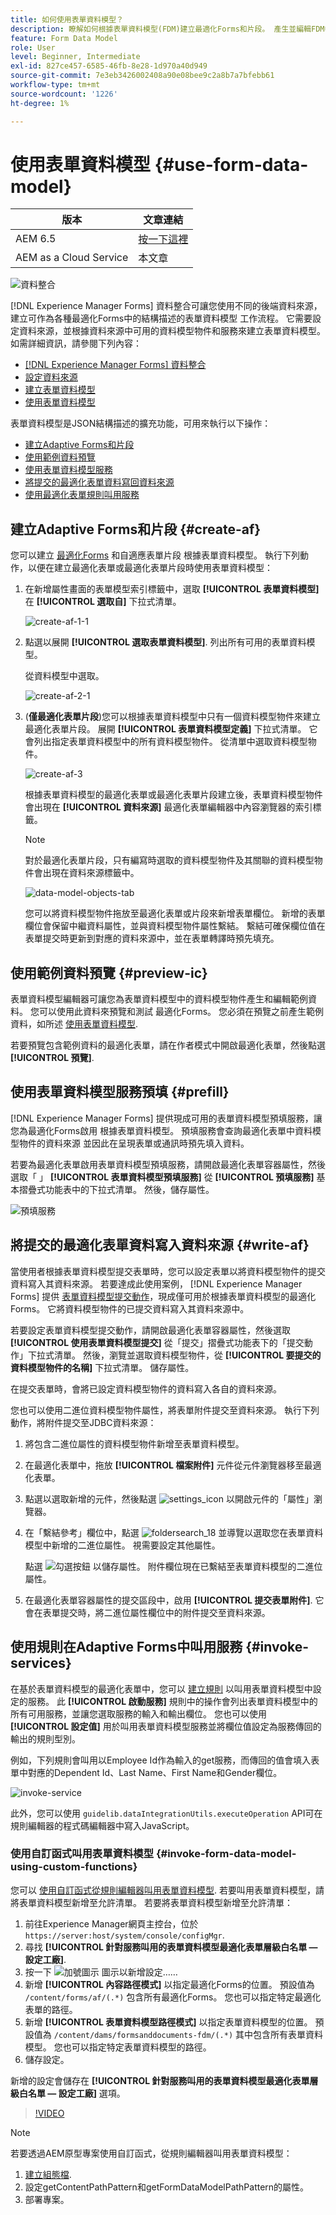 ```yaml
---
title: 如何使用表單資料模型？
description: 瞭解如何根據表單資料模型(FDM)建立最適化Forms和片段。 產生並編輯FDM中資料模型物件的範例資料。
feature: Form Data Model
role: User
level: Beginner, Intermediate
exl-id: 827ce457-6585-46fb-8e28-1d970a40d949
source-git-commit: 7e3eb3426002408a90e08bee9c2a8b7a7bfebb61
workflow-type: tm+mt
source-wordcount: '1226'
ht-degree: 1%

---
```


# 使用表單資料模型 {#use-form-data-model}

| 版本 | 文章連結 |
| -------- | ---------------------------- |
| AEM 6.5 | [按一下這裡](https://experienceleague.adobe.com/docs/experience-manager-65/forms/form-data-model/using-form-data-model.html) |
| AEM as a Cloud Service  | 本文章 |


![資料整合](do-not-localize/data-integeration.png)

[!DNL Experience Manager Forms] 資料整合可讓您使用不同的後端資料來源，建立可作為各種最適化Forms中的結構描述的表單資料模型 <!--and interactive communications--> 工作流程。 它需要設定資料來源，並根據資料來源中可用的資料模型物件和服務來建立表單資料模型。 如需詳細資訊，請參閱下列內容：

* [[!DNL Experience Manager Forms] 資料整合](data-integration.md)
* [設定資料來源](configure-data-sources.md)
* [建立表單資料模型](create-form-data-models.md)
* [使用表單資料模型](work-with-form-data-model.md)

表單資料模型是JSON結構描述的擴充功能，可用來執行以下操作：

* [建立Adaptive Forms和片段](#create-af)
  <!--* [Create interactive communications and building blocks like text, list, and condition fragments](#create-ic)-->
* [使用範例資料預覽](#preview-ic)
* [使用表單資料模型服務](#prefill)
* [將提交的最適化表單資料寫回資料來源](#write-af)
* [使用最適化表單規則叫用服務](#invoke-services)

## 建立Adaptive Forms和片段 {#create-af}

您可以建立 [最適化Forms](creating-adaptive-form.md) 和自適應表單片段 <!-- [Adaptive Form Fragments](adaptive-form-fragments.md) --> 根據表單資料模型。 執行下列動作，以便在建立最適化表單或最適化表單片段時使用表單資料模型：

1. 在新增屬性畫面的表單模型索引標籤中，選取 **[!UICONTROL 表單資料模型]** 在 **[!UICONTROL 選取自]** 下拉式清單。

   ![create-af-1-1](assets/create-af-1-1.png)

1. 點選以展開 **[!UICONTROL 選取表單資料模型]**. 列出所有可用的表單資料模型。

   從資料模型中選取。

   ![create-af-2-1](assets/create-af-2-1.png)

1. (**僅最適化表單片段**)您可以根據表單資料模型中只有一個資料模型物件來建立最適化表單片段。 展開 **[!UICONTROL 表單資料模型定義]** 下拉式清單。 它會列出指定表單資料模型中的所有資料模型物件。 從清單中選取資料模型物件。

   ![create-af-3](assets/create-af-3.png)

   根據表單資料模型的最適化表單或最適化表單片段建立後，表單資料模型物件會出現在 **[!UICONTROL 資料來源]** 最適化表單編輯器中內容瀏覽器的索引標籤。

   >[!NOTE]
   >
   >對於最適化表單片段，只有編寫時選取的資料模型物件及其關聯的資料模型物件會出現在資料來源標籤中。

   ![data-model-objects-tab](assets/data-model-objects-tab.png)

   您可以將資料模型物件拖放至最適化表單或片段來新增表單欄位。 新增的表單欄位會保留中繼資料屬性，並與資料模型物件屬性繫結。 繫結可確保欄位值在表單提交時更新到對應的資料來源中，並在表單轉譯時預先填充。

<!-- ## Create interactive communications {#create-ic}

You can create an interactive communication based on a Form Data Model that you can use to prefill interactive communication with data from configured data sources. In addition, the building blocks of an interactive communication, such as text, list, and condition document fragments can be based on a form data model.

You can choose a Form Data Model when creating an interactive communication or a document fragment. The following image shows the General tab of the Create Interactive Communication dialog.

![create-ic](assets/create-ic.png)

General tab of Create Interactive Communication dialog

For more information, see:

[Create an interactive communication](create-interactive-communication.md)

[Text in Interactive Communications](texts-interactive-communications.md)

[Conditions in Interactive Communications](conditions-interactive-communications.md)

[List fragments](lists.md) -->

## 使用範例資料預覽 {#preview-ic}

表單資料模型編輯器可讓您為表單資料模型中的資料模型物件產生和編輯範例資料。 您可以使用此資料來預覽和測試 <!--interactive communications and--> 最適化Forms。 您必須在預覽之前產生範例資料，如所述 [使用表單資料模型](work-with-form-data-model.md#sample).

<!--To preview an interactive communication with sample Form Data Model data:

1. On [!DNL  Experience Manager] author instance, navigate to **[!UICONTROL Forms > Forms & Documents]**.
1. Select an interactive communication and tap **[!UICONTROL Preview]** in the toolbar to select **[!UICONTROL Web Channel]**, **[!UICONTROL Print Channel]**, or **[!UICONTROL Both Channels]** to preview the interactive communication.
1. In the Preview [*channel*] dialog, ensure that **[!UICONTROL Test Data of Form Data Model]** is selected and tap **[!UICONTROL Preview]**.

The interactive communication opens with prefilled sample data.

![web-preview](assets/web-preview.png)-->

若要預覽包含範例資料的最適化表單，請在作者模式中開啟最適化表單，然後點選 **[!UICONTROL 預覽]**.

## 使用表單資料模型服務預填 {#prefill}

[!DNL Experience Manager Forms] 提供現成可用的表單資料模型預填服務，讓您為最適化Forms啟用 <!--and interactive communications--> 根據表單資料模型。 預填服務會查詢最適化表單中資料模型物件的資料來源 <!--and interactive communication--> 並因此在呈現表單或通訊時預先填入資料。

若要為最適化表單啟用表單資料模型預填服務，請開啟最適化表單容器屬性，然後選取「 」 **[!UICONTROL 表單資料模型預填服務]** 從 **[!UICONTROL 預填服務]** 基本摺疊式功能表中的下拉式清單。 然後，儲存屬性。

![預填服務](assets/prefill-service.png)

<!--To configure Form Data Model prefill service in an interactive communication, you can select Form Data Model Prefill Service in the Prefill Service drop-down while creating it or later by modifying the properties.

![edit-ic-props](assets/edit-ic-props.png)

Edit Properties dialog for an interactive communication-->

## 將提交的最適化表單資料寫入資料來源 {#write-af}

當使用者根據表單資料模型提交表單時，您可以設定表單以將資料模型物件的提交資料寫入其資料來源。 若要達成此使用案例， [!DNL Experience Manager Forms] 提供 [表單資料模型提交動作](configuring-submit-actions.md)，現成僅可用於根據表單資料模型的最適化Forms。 它將資料模型物件的已提交資料寫入其資料來源中。

若要設定表單資料模型提交動作，請開啟最適化表單容器屬性，然後選取 **[!UICONTROL 使用表單資料模型提交]** 從「提交」摺疊式功能表下的「提交動作」下拉式清單。 然後，瀏覽並選取資料模型物件，從 **[!UICONTROL 要提交的資料模型物件的名稱]** 下拉式清單。 儲存屬性。

在提交表單時，會將已設定資料模型物件的資料寫入各自的資料來源。

<!--![data-submission](assets/data-submission.png)-->

您也可以使用二進位資料模型物件屬性，將表單附件提交至資料來源。 執行下列動作，將附件提交至JDBC資料來源：

1. 將包含二進位屬性的資料模型物件新增至表單資料模型。
1. 在最適化表單中，拖放 **[!UICONTROL 檔案附件]** 元件從元件瀏覽器移至最適化表單。
1. 點選以選取新增的元件，然後點選 ![settings_icon](assets/configure-icon.svg) 以開啟元件的「屬性」瀏覽器。
1. 在「繫結參考」欄位中，點選 ![foldersearch_18](assets/folder-search-icon.svg) 並導覽以選取您在表單資料模型中新增的二進位屬性。 視需要設定其他屬性。

   點選 ![勾選按鈕](assets/save_icon.svg) 以儲存屬性。 附件欄位現在已繫結至表單資料模型的二進位屬性。

1. 在最適化表單容器屬性的提交區段中，啟用 **[!UICONTROL 提交表單附件]**. 它會在表單提交時，將二進位屬性欄位中的附件提交至資料來源。

## 使用規則在Adaptive Forms中叫用服務 {#invoke-services}

在基於表單資料模型的最適化表單中，您可以 [建立規則](rule-editor.md) 以叫用表單資料模型中設定的服務。 此 **[!UICONTROL 啟動服務]** 規則中的操作會列出表單資料模型中的所有可用服務，並讓您選取服務的輸入和輸出欄位。 您也可以使用 **[!UICONTROL 設定值]** 用於叫用表單資料模型服務並將欄位值設定為服務傳回的輸出的規則型別。

例如，下列規則會叫用以Employee Id作為輸入的get服務，而傳回的值會填入表單中對應的Dependent Id、Last Name、First Name和Gender欄位。

![invoke-service](assets/invoke-service.png)

此外，您可以使用 `guidelib.dataIntegrationUtils.executeOperation` API可在規則編輯器的程式碼編輯器中寫入JavaScript。 <!-- For API details, see [API to invoke Form Data Model service](invoke-form-data-model-services.md).-->

### 使用自訂函式叫用表單資料模型 {#invoke-form-data-model-using-custom-functions}

您可以 [使用自訂函式從規則編輯器叫用表單資料模型](/help/forms/rule-editor.md#custom-functions-in-rule-editor-custom-functions). 若要叫用表單資料模型，請將表單資料模型新增至允許清單。 若要將表單資料模型新增至允許清單：

1. 前往Experience Manager網頁主控台，位於 `https://server:host/system/console/configMgr`.
1. 尋找 **[!UICONTROL 針對服務叫用的表單資料模型最適化表單層級白名單 — 設定工廠]**.
1. 按一下 ![加號圖示](/help/forms/assets/Smock_Add_18_N.svg) 圖示以新增設定……
1. 新增 **[!UICONTROL 內容路徑模式]** 以指定最適化Forms的位置。  預設值為 `/content/forms/af/(.*)` 包含所有最適化Forms。 您也可以指定特定最適化表單的路徑。
1. 新增 **[!UICONTROL 表單資料模型路徑模式]** 以指定表單資料模型的位置。 預設值為 `/content/dams/formsanddocuments-fdm/(.*)` 其中包含所有表單資料模型。 您也可以指定特定表單資料模型的路徑。
1. 儲存設定。

新增的設定會儲存在 **[!UICONTROL 針對服務叫用的表單資料模型最適化表單層級白名單 — 設定工廠]** 選項。

>[!VIDEO](https://video.tv.adobe.com/v/3423977/adaptive-forms-custom-function-rule-editor)

>[!NOTE]
>
> 若要透過AEM原型專案使用自訂函式，從規則編輯器叫用表單資料模型：
>
>1. [建立組態檔](https://github.com/adobe/aem-core-forms-components/blob/master/it/config/src/main/content/jcr_root/apps/system/config/com.adobe.aemds.guide.factory.impl.AdaptiveFormFDMConfigurationFactoryImpl~core-components-it.cfg.json).
>1. 設定getContentPathPattern和getFormDataModelPathPattern的屬性。
>1. 部署專案。
